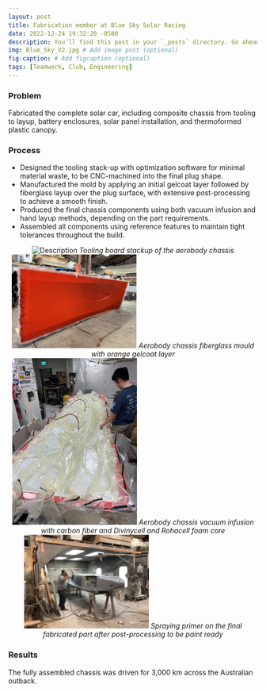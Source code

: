 ```yaml
---
layout: post
title: Fabrication member at Blue Sky Solar Racing
date: 2022-12-24 19:32:20 -0500
description: You’ll find this post in your `_posts` directory. Go ahead and edit it and re-build the site to see your changes. # Add post description (optional)
img: Blue_Sky_V2.jpg # Add image post (optional)
fig-caption: # Add figcaption (optional)
tags: [Teamwork, Club, Engineering]
---
```


### Problem

Fabricated the complete solar car, including composite chassis from tooling to layup, battery enclosures, solar panel installation, and thermoformed plastic canopy.

### Process

- Designed the tooling stack-up with optimization software for minimal material waste, to be CNC-machined into the final plug shape.
- Manufactured the mold by applying an initial gelcoat layer followed by fiberglass layup over the plug surface, with extensive post-processing to achieve a smooth finish.
- Produced the final chassis components using both vacuum infusion and hand layup methods, depending on the part requirements.
- Assembled all components using reference features to maintain tight tolerances throughout the build.

<div align="center">
  <img src="/assets/img/fab_stackup.jpg" alt="Description" style="width:50%;">
  <em>Tooling board stackup of the aerobody chassis</em>
</div>

<div align="center">
  <img src="/assets/img/fab_mould.jpg" alt="Description" style="width:50%;">
  <em>Aerobody chassis fiberglass mould with orange gelcoat layer</em>
</div>

<div align="center">
  <img src="/assets/img/fab_infusion.jpg" alt="Description" style="width:50%;">
  <em>Aerobody chassis vacuum infusion with carbon fiber and Divinycell and Rohacell foam core</em>
</div>

<div align="center">
  <img src="/assets/img/fab_primer.JPG" alt="Description" style="width:50%;">
  <em>Spraying primer on the final fabricated part after post-processing to be paint ready</em>
</div>

### Results

The fully assembled chassis was driven for 3,000 km across the Australian outback.


